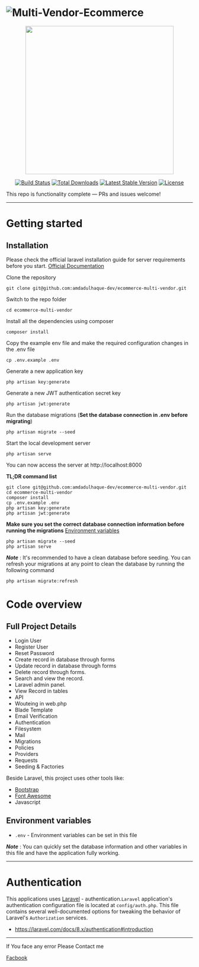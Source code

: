# ![Multi-Vendor-Ecommerce](logo.png)

<p align="center"><a href="https://laravel.com" target="_blank"><img src="https://raw.githubusercontent.com/laravel/art/master/logo-lockup/5%20SVG/2%20CMYK/1%20Full%20Color/laravel-logolockup-cmyk-red.svg" width="400"></a></p>

<p align="center">
<a href="https://travis-ci.org/laravel/framework"><img src="https://travis-ci.org/laravel/framework.svg" alt="Build Status"></a>
<a href="https://packagist.org/packages/laravel/framework"><img src="https://img.shields.io/packagist/dt/laravel/framework" alt="Total Downloads"></a>
<a href="https://packagist.org/packages/laravel/framework"><img src="https://img.shields.io/packagist/v/laravel/framework" alt="Latest Stable Version"></a>
<a href="https://packagist.org/packages/laravel/framework"><img src="https://img.shields.io/packagist/l/laravel/framework" alt="License"></a>
</p>



This repo is functionality complete — PRs and issues welcome!

----------

# Getting started

## Installation

Please check the official laravel installation guide for server requirements before you start. [Official Documentation](https://laravel.com/docs/8.x/installation)


Clone the repository

    git clone git@github.com:amdadulhaque-dev/ecommerce-multi-vendor.git

Switch to the repo folder

    cd ecommerce-multi-vendor

Install all the dependencies using composer

    composer install

Copy the example env file and make the required configuration changes in the .env file

    cp .env.example .env

Generate a new application key

    php artisan key:generate

Generate a new JWT authentication secret key

    php artisan jwt:generate

Run the database migrations (**Set the database connection in .env before migrating**)

    php artisan migrate --seed

Start the local development server

    php artisan serve

You can now access the server at http://localhost:8000

**TL;DR command list**

    git clone git@github.com:amdadulhaque-dev/ecommerce-multi-vendor.git
    cd ecommerce-multi-vendor
    composer install
    cp .env.example .env
    php artisan key:generate
    php artisan jwt:generate 
    
**Make sure you set the correct database connection information before running the migrations** [Environment variables](#environment-variables)

    php artisan migrate --seed
    php artisan serve


***Note*** : It's recommended to have a clean database before seeding. You can refresh your migrations at any point to clean the database by running the following command

    php artisan migrate:refresh
    

# Code overview

## Full Project Details

- Login User
- Register User
- Reset Password
- Create record in database through forms
- Update record in database through forms
- Delete record through forms.
- Search and view the record.
- Laravel admin panel.
- View Record in tables
- API
- Wouteing in web.php
- Blade Template
- Email Verification
- Authentication
- Filesystem
- Mail
- Migrations
- Policies
- Providers
- Requests
- Seeding & Factories

Beside Laravel, this project uses other tools like:

- [Bootstrap](https://getbootstrap.com/)
- [Font Awesome](https://fontawesome.com/)
- Javascript

## Environment variables

- `.env` - Environment variables can be set in this file

***Note*** : You can quickly set the database information and other variables in this file and have the application fully working.

----------

# Authentication
 
This applications uses [Laravel](https://laravel.com/docs/8.x/authentication) - authentication.`Laravel` application's authentication configuration file is located at `config/auth.php`. This file contains several well-documented options for tweaking the behavior of Laravel's `Authorization` services.

- https://laravel.com/docs/8.x/authentication#introduction

----------

<!-- # See Demo in LIVE SERVER
 

- https://www.unishshoekattor24.com/ -->
If You face any error Please Contact me

[Facbook](https://www.facebook.com/amdadulhaquemelonmia)

